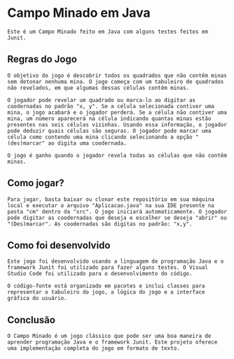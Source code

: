 # Campo Minado em Java
    Este é um Campo Minado feito em Java com alguns testes feitos em Junit.

## Regras do Jogo
    O objetivo do jogo é descobrir todos os quadrados que não contêm minas sem detonar nenhuma mina. O jogo começa com um tabuleiro de quadrados não revelados, em que algumas dessas células contêm minas.

    O jogador pode revelar um quadrado ou marca-lo ao digitar as coodernadas no padrão "x, y". Se a célula selecionada contiver uma mina, o jogo acabará e o jogador perderá. Se a célula não contiver uma mina, um número aparecerá na célula indicando quantas minas estão presentes nas seis células vizinhas. Usando essa informação, o jogador pode deduzir quais células são seguras. O jogador pode marcar uma célula como contendo uma mina clicando selecionando a opção "(des)marcar" ao digita uma coodernada.

    O jogo é ganho quando o jogador revela todas as células que não contêm minas.

    
## Como jogar?

    Para jogar, basta baixar ou clonar este repositório em sua máquina local e executar o arquivo "Aplicacao.java" na sua IDE presente na pasta "cm" dentro da "src". O jogo iniciará automaticamente. O jogador pode digitar as coodernadas que deseja e escolher se deseja "abrir" ou "(Des)marcar". As coodernadas são digitas no padrão: "x,y".

    
## Como foi desenvolvido

    Este jogo foi desenvolvido usando a linguagem de programação Java e o framework Junit foi utilizado para fazer alguns testes. O Visual Studio Code foi utilizado para o desenvolvimento do código.

    O código-fonte está organizado em pacotes e inclui classes para representar o tabuleiro do jogo, a lógica do jogo e a interface gráfica do usuário.

## Conclusão 
    
    O Campo Minado é um jogo clássico que pode ser uma boa maneira de aprender programação Java e o framework Junit. Este projeto oferece uma implementação completa do jogo em formato de texto.